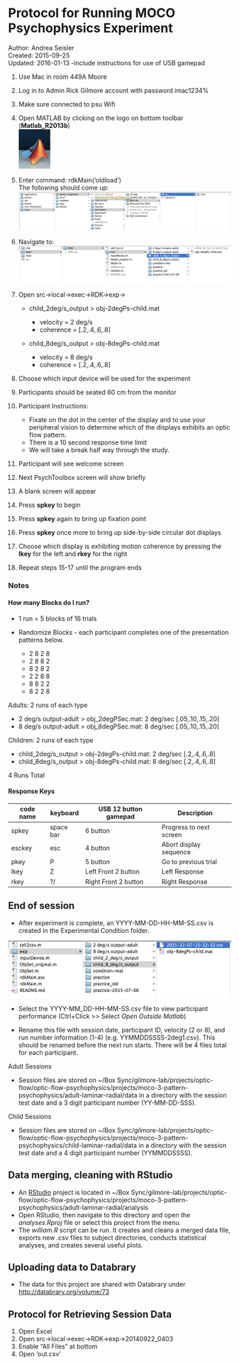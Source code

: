 # Protocol for Running MOCO Psychophysics Experiment

Author: Andrea Seisler  
Created: 2015-09-25  
Updated: 2016-01-13 -include instructions for use of USB gamepad  

1. Use Mac in room 449A Moore
2. Log in to Admin Rick Gilmore account with password imac1234%
3. Make sure connected to psu Wifi
4. Open MATLAB by clicking on the logo on bottom toolbar (**Matlab_R2013b**)  
  ![Matlab icon](imgs/Matlab-icon.png)  
5. Enter command: rdkMain(‘oldload’)  
   The following should come up:   
  ![Select File to Load](imgs/Choose-file.jpg)  
6. Navigate to:  
  ![Select File to Load](imgs/Choose-file2.jpg)  
7. Open src->local->exec->RDK->exp->  

    - child_2deg/s_output > obj-2degPs-child.mat   
      - velocity = 2 deg/s  
      - coherence = [.2,.4,.6,.8]  
          
    - child_8deg/s_output > obj-8degPs-child.mat  
      - velocity = 8 deg/s    
      - coherence = [.2,.4,.6,.8]   
         
      
8. Choose which input device will be used for the experiment  

9. Participants should be seated 60 cm from the monitor
10. Participant Instructions:   
    - Fixate on the dot in the center of the display and to use your peripheral vision to determine which of the displays exhibits an optic flow pattern.
    - There is a 10 second response time limit
    - We will take a break half way through the study.
11. Participant will see welcome screen
12. Next PsychToolbox screen will show briefly
13. A blank screen will appear
14. Press **spkey** to begin
15. Press **spkey** again to bring up fixation point
16. Press **spkey** once more to bring up side-by-side circular dot displays
17. Choose which display is exhibiting motion coherence by pressing the **lkey** for the left and **rkey** for the right
18. Repeat steps 15-17 until the program ends

### Notes


#### How many Blocks do I run?  
- 1 run = 5 blocks of 16 trials  
- Randomize Blocks - each participant completes one of the presentation patterns below.  

	- 2 8 2 8  
	- 2 8 8 2  
	- 8 2 8 2  
	- 2 2 8 8  
	- 8 8 2 2  
	- 8 2 2 8  
		

Adults: 2 runs of each type    

- 2 deg/s output-adult > obj_2degPSec.mat: 2 deg/sec [.05,.10,.15,.20]  
- 8 deg/s output-adult > obj_8degPSec.mat: 8 deg/sec [.05,.10,.15,.20]  

Children: 2 runs of each type  

- child_2deg/s_output > obj-2degPs-child.mat: 2 deg/sec [.2,.4,.6,.8]  
- child_8deg/s_output > obj-8degPs-child.mat: 8 deg/sec [.2,.4,.6,.8]  

4 Runs Total


#### Response Keys
|code name| keyboard    | USB 12 button gamepad| Description            | 
|---------|-------------|----------------------|------------------------| 
| spkey   | space bar   | 6 button             |Progress to next screen |  
| esckey  | esc         | 4 button             |Abort display sequence  |  
| pkey    | P           | 5 button             |Go to previous trial    | 
| lkey    | Z           | Left Front 2 button  |Left Response           |
| rkey    | ?/          | Right Front 2 button |Right Response          |


## End of session

- After experiment is complete, an YYYY-MM-DD-HH-MM-SS.csv is created in the Experimental Condition folder.

![Output File](imgs/output-file-path.jpg)


- Select the YYYY-MM_DD-HH-MM-SS.csv file to view participant performance (Ctrl+Click \>\> Select *Open Outside Matlab*)

- Rename this file with session date, participant ID, velocity (2 or 8), and run number information (1-4) (e.g. YYMMDDSSSS-2deg1.csv). This should be renamed before the next run starts. There will be 4 files total for each participant.

Adult Sessions

- Session files are stored on ~/Box Sync/gilmore-lab/projects/optic-flow/optic-flow-psychophysics/projects/moco-3-pattern-psychophysics/adult-laminar-radial/data in a directory with the session test date and a 3 digit participant number (YY-MM-DD-SSS).

Child Sessions

- Session files are stored on ~/Box Sync/gilmore-lab/projects/optic-flow/optic-flow-psychophysics/projects/moco-3-pattern-psychophysics/child-laminar-radial/data in a directory with the session test date and a 4 digit participant number (YYMMDDSSSS).



## Data merging, cleaning with RStudio

- An [RStudio](http://www.rstudio.com/) project is located in ~/Box Sync/gilmore-lab/projects/optic-flow/optic-flow-psychophysics/projects/moco-3-pattern-psychophysics/adult-laminar-radial/analysis
- Open RStudio, then navigate to this directory and open the *analyses.Rproj* file or select this project from the menu.
- The *william.R* script can be run. It creates and cleans a merged data file, exports new .csv files to subject directories, conducts statistical analyses, and creates several useful plots.

## Uploading data to Databrary

- The data for this project are shared with Databrary under <http://databrary.org/volume/73>

## Protocol for Retrieving Session Data  
1.	Open Excel  
2.	Open src->local->exec->RDK->exp->20140922_0403  
3.	Enable “All Files” at bottom  
4.	Open ‘out.csv’  
